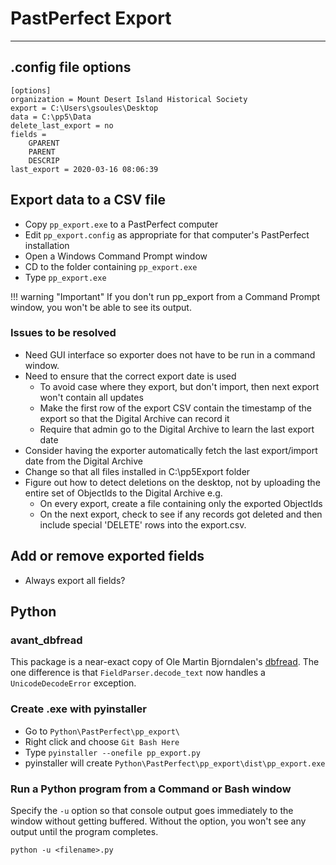 # PastPerfect Export

---

## .config file options

```
[options]
organization = Mount Desert Island Historical Society
export = C:\Users\gsoules\Desktop
data = C:\pp5\Data
delete_last_export = no
fields = 
	GPARENT
	PARENT
	DESCRIP
last_export = 2020-03-16 08:06:39
```

## Export data to a CSV file

-   Copy `pp_export.exe` to a PastPerfect computer
-   Edit `pp_export.config` as appropriate for that computer's PastPerfect installation
-   Open a Windows Command Prompt window
-   CD to the folder containing `pp_export.exe`
-   Type `pp_export.exe`

!!! warning "Important"
    If you don't run pp_export from a Command Prompt window, you won't be able to see its output.

### Issues to be resolved

- 	Need GUI interface so exporter does not have to be run in a command window.
-	Need to ensure that the correct export date is used
	-	To avoid case where they export, but don't import, then next export won't contain all updates
	-	Make the first row of the export CSV contain the timestamp of the export
		so that the Digital Archive can record it
	-	Require that admin go to the Digital Archive to learn the last export date
-	Consider having the exporter automatically fetch the last export/import date from the Digital Archive	
-	Change so that all files installed in C:\pp5Export folder
-	Figure out how to detect deletions on the desktop, not by uploading the entire set of ObjectIds to
	the Digital Archive e.g.
	-	On every export, create a file containing only the exported ObjectIds
	-	On the next export, check to see if any records got deleted and then include special
		'DELETE' rows into the export.csv.

## Add or remove exported fields

-   Always export all fields?

## Python

### avant_dbfread

This package is a near-exact copy of Ole Martin Bjorndalen's [dbfread](https://github.com/olemb/dbfread).
The one difference is that `FieldParser.decode_text` now handles a `UnicodeDecodeError` exception.

### Create .exe with pyinstaller

-   Go to `Python\PastPerfect\pp_export\`
-   Right click and choose `Git Bash Here`
-   Type `pyinstaller --onefile pp_export.py`
-   pyinstaller will create  `Python\PastPerfect\pp_export\dist\pp_export.exe`

### Run a Python program from a Command or Bash window

Specify the `-u` option so that console output goes immediately to the window without getting buffered.
Without the option, you won't see any output until the program completes.

```
python -u <filename>.py
```    
